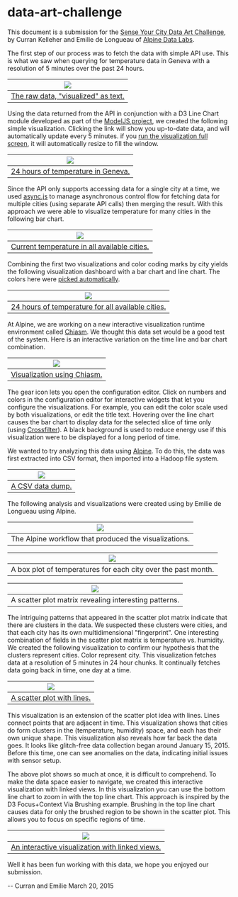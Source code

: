 # data-art-challenge

This document is a submission for the [Sense Your City Data Art Challenge](http://datacanvas.org/sense-your-city/), by Curran Kelleher and Emilie de Longueau of [Alpine Data Labs](http://alpinenow.com/).

The first step of our process was to fetch the data with simple API use. This is what we saw when querying for temperature data in Geneva with a resolution of 5 minutes over the past 24 hours.

|[![](images/Block1.png)](http://bl.ocks.org/curran/5f255332a9dcb9906f84) |
|:---------------:|
|[The raw data, "visualized" as text.](http://bl.ocks.org/curran/5f255332a9dcb9906f84)|

Using the data returned from the API in conjunction with a D3 Line Chart module developed as part of the [ModelJS project](), we created the following simple visualization. Clicking the link will show you up-to-date data, and will automatically update every 5 minutes. if you [run the visualization full screen](http://bl.ocks.org/curran/raw/015402cce2caa074551e/), it will automatically resize to fill the window.

|[![](images/Block2.png)](http://bl.ocks.org/curran/015402cce2caa074551e) |
|:---------------:|
|[24 hours of temperature in Geneva.](http://bl.ocks.org/curran/015402cce2caa074551e)|

Since the API only supports accessing data for a single city at a time, we used [async.js](https://github.com/caolan/async) to manage asynchronous control flow for fetching data for multiple cities (using separate API calls) then merging the result. With this approach we were able to visualize temperature for many cities in the following bar chart.

|[![](images/Block3.png)](http://bl.ocks.org/curran/015d34d6d3d562877e51) |
|:---------------:|
|[Current temperature in all available cities.](http://bl.ocks.org/curran/015d34d6d3d562877e51)|

Combining the first two visualizations and color coding marks by city yields the following visualization dashboard with a bar chart and line chart. The colors here were [picked automatically](http://bl.ocks.org/curran/dd73d3d8925cdf50df86).

|[![](images/Block4.png)](http://bl.ocks.org/curran/3b811f05a0ce39d0d7cd) |
|:---------------:|
|[24 hours of temperature for all available cities.](http://bl.ocks.org/curran/3b811f05a0ce39d0d7cd)|

At Alpine, we are working on a new interactive visualization runtime environment called [Chiasm](https://github.com/curran/chiasm). We thought this data set would be a good test of the system. Here is an interactive variation on the time line and bar chart combination.

|[![](images/Block6.png)](http://bl.ocks.org/curran/5a9767b5c23982c89632) |
|:---------------:|
|[Visualization using Chiasm.](http://bl.ocks.org/curran/5a9767b5c23982c89632)|

The gear icon lets you open the configuration editor. Click on numbers and colors in the configuration editor for interactive widgets that let you configure the visualizations. For example, you can edit the color scale used by both visualizations, or edit the title text. Hovering over the line chart causes the bar chart to display data for the selected slice of time only (using [Crossfilter](http://square.github.io/crossfilter/)). A black background is used to reduce energy use if this visualization were to be displayed for a long period of time.

We wanted to try analyzing this data using [Alpine](http://alpinenow.com/). To do this, the data was first extracted into CSV format, then imported into a Hadoop file system.

|[![](images/Block5.png)](http://bl.ocks.org/curran/c65ce9880826e466d2b0) |
|:---------------:|
|[A CSV data dump.](http://bl.ocks.org/curran/c65ce9880826e466d2b0)|

The following analysis and visualizations were created using by Emilie de Longueau using Alpine. 

|<img src="images/AlpineAnalysis.png">|
|:---------------:|
|The Alpine workflow that produced the visualizations.|

|<img src="images/BoxPlotMonth.png">|
|:---------------:|
|A box plot of temperatures for each city over the past month.|

|<img src="images/splom.png">|
|:---------------:|
|A scatter plot matrix revealing interesting patterns.|

The intriguing patterns that appeared in the scatter plot matrix indicate that there are clusters in the data. We suspected these clusters were cities, and that each city has its own multidimensional "fingerprint". One interesting combination of fields in the scatter plot matrix is temperature vs. humidity. We created the following visualization to confirm our hypothesis that the clusters represent cities. Color represent city. This visualization fetches data at a resolution of 5 minutes in 24 hour chunks. It continually fetches data going back in time, one day at a time.

|[![](images/Block7.png)](http://bl.ocks.org/curran/a274af1f64dff25ceca1) |
|:---------------:|
|[A scatter plot with lines.](http://bl.ocks.org/curran/a274af1f64dff25ceca1)|

This visualization is an extension of the scatter plot idea with lines. Lines connect points that are adjacent in time. This visualization shows that cities do form clusters in the (temperature, humidity) space, and each has their own unique shape. This visualization also reveals how far back the data goes. It looks like glitch-free data collection began around January 15, 2015. Before this time, one can see anomalies on the data, indicating initial issues with sensor setup.

The above plot shows so much at once, it is difficult to comprehend. To make the data space easier to navigate, we created this interactive visualization with linked views. In this visualization you can use the bottom line chart to zoom in with the top line chart. This approach is inspired by the D3 Focus+Context Via Brushing example. Brushing in the top line chart causes data for only the brushed region to be shown in the scatter plot. This allows you to focus on specific regions of time.

|[![](images/Block8.png)](http://bl.ocks.org/curran/19d42e98ce25291eb45d) |
|:---------------:|
|[An interactive visualization with linked views.](http://bl.ocks.org/curran/19d42e98ce25291eb45d)|

Well it has been fun working with this data, we hope you enjoyed our submission.

-- Curran and Emilie March 20, 2015
